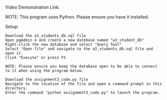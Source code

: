 Video Demonstration Link:

NOTE: This program uses Python. Please ensure you have it installed.

Setup: 
    
    Download the a3_students_db.sql file
    Open pgAdmin 4 and create a new datebase named "a3_student_db"
    Right-click the new database and select "Query Tool"
    Select "Open file" and navigate to the a3_students_db.sql file and open it.
    Click "Execute" or press F5

    NOTE: Please ensure you keep the database open to be able to connect to it when using the program below.
    
    Download the assignment3_code.py file
    Navigate to the location of the file and open a command prompt in this directory.
    Enter the command "python assignment3_code.py" to launch the program.
